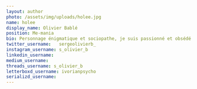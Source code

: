 ```yaml
---
layout: author
photo: /assets/img/uploads/holee.jpg
name: holee
display_name: Olivier Bablé
position: Me-mania
bio: Personnage énigmatique et sociopathe, je suis passionné et obsédé par la chanteuse de k-pop LISA. Mon amour fanatique le pousse à suivre de près sa vie et à me perdre dans les frontières floues entre la réalité et l'illusion.
twitter_username:   sergeolivierb_
instagram_username: s_olivier_b 
linkedin_username: 
medium_username: 
threads_username: s_olivier_b
letterboxd_username: ivorianpsycho
serializd_username: 
---
```


